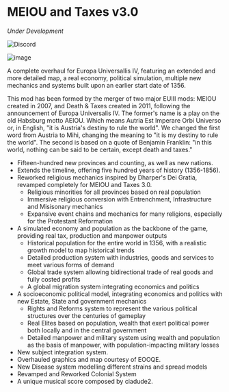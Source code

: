 # MEIOU and Taxes v3.0
*Under Development*

<img alt="Discord" src="https://img.shields.io/discord/361227452795715584?label=discord&style=flat-square">

![image](https://user-images.githubusercontent.com/849166/226088284-248b627d-fc82-4edc-b0a4-919952d68455.png)

A complete overhaul for Europa Universallis IV, featuring an extended and more detailed map, a real economy, political simulation, multiple new mechanics and systems built upon an earlier start date of 1356.

This mod has been formed by the merger of two major EUIII mods: MEIOU created in 2007, and Death & Taxes created in 2011, following the announcement of Europa Universalis IV. The former's name is a play on the old Habsburg motto AEIOU. Which means Autria Est Imperare Orbi Universo or, in English, "it is Austria's destiny to rule the world". We changed the first word from Austria to Mihi, changing the meaning to "it is my destiny to rule the world". The second is based on a quote of Benjamin Franklin: "in this world, nothing can be said to be certain, except death and taxes."

- Fifteen-hundred new provinces and counting, as well as new nations.
- Extends the timeline, offering five hundred years of history (1356-1856).
- Reworked religious mechanics inspired by Dharper's Dei Gratia, revamped completely for MEIOU and Taxes 3.0.
    - Religious minorities for all provinces based on real population
    - Immersive religious conversion with Entrenchment, Infrastructure and Misisonary mechanics
    - Expansive event chains and mechanics for many religions, especially for the Protestant Reformation
- A simulated economy and population as the backbone of the game, providing real tax, production and manpower outputs
    - Historical population for the entire world in 1356, with a realistic growth model to map historical trends
    - Detailed production system with industries, goods and services to meet various forms of demand
    - Global trade system allowing bidirectional trade of real goods and fully costed profits
    - A global migration system integrating economics and politics
- A socioeconomic political model, integrating economics and politics with new Estate, State and government mechanics
    - Rights and Reforms system to represent the various political structures over the centuries of gameplay
    - Real Elites based on population, wealth that exert political power both locally and in the central government
    - Detailed manpower and military system using wealth and population as the basis of manpower, with population-impacting military losses
- New subject integration system.
- Overhauled graphics and map courtesy of EOOQE.
- New Disease system modelling different strains and spread models
- Revamped and Reworked Colonial System
- A unique musical score composed by ciadude2.
